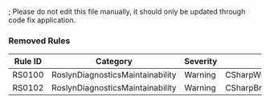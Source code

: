 ; Please do not edit this file manually, it should only be updated through code fix application.

### Removed Rules
Rule ID | Category | Severity | Notes
--------|----------|----------|-------
RS0100 | RoslynDiagnosticsMaintainability | Warning | CSharpWrapStatementsDiagnosticAnalyzer
RS0102 | RoslynDiagnosticsMaintainability | Warning | CSharpBracePlacementDiagnosticAnalyzer
